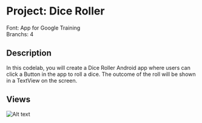 # Project: Dice Roller<br>

Font: App for Google Training<br>
Branchs: 4

## Description

In this codelab, you will create a Dice Roller Android app where users can click a Button in the app to roll a dice. The outcome of the roll will be shown in a  TextView on the screen.

## Views

![Alt text](https://github.com/jefersonrl/app-dice-roller/tree/main/assets/dice_roller_v4.png "a title")
